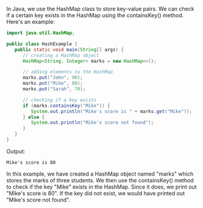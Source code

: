 In Java, we use the HashMap class to store key-value pairs. We can check if a certain key exists in the HashMap using the containsKey() method. Here's an example:

```java
import java.util.HashMap;

public class HashExample {
   public static void main(String[] args) {
      // creating a HashMap object
      HashMap<String, Integer> marks = new HashMap<>();

      // adding elements to the HashMap
      marks.put("John", 90);
      marks.put("Mike", 80);
      marks.put("Sarah", 70);

      // checking if a key exists
      if (marks.containsKey("Mike")) {
         System.out.println("Mike's score is " + marks.get("Mike"));
      } else {
         System.out.println("Mike's score not found");
      }
   }
}
```

Output:
```
Mike's score is 80
```

In this example, we have created a HashMap object named "marks" which stores the marks of three students. We then use the containsKey() method to check if the key "Mike" exists in the HashMap. Since it does, we print out "Mike's score is 80". If the key did not exist, we would have printed out "Mike's score not found".